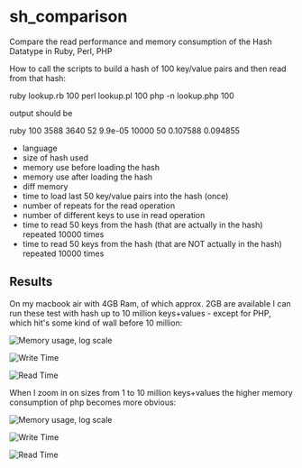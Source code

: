 sh_comparison
===============

Compare the read performance and memory consumption of the Hash Datatype in Ruby, Perl, PHP

How to call the scripts to build a hash of 100 key/value pairs and
then read from that hash:
  
  ruby lookup.rb 100
  perl lookup.pl 100
  php -n lookup.php 100

output should be

  ruby 100 3588 3640 52 9.9e-05 10000 50 0.107588 0.094855

* language
* size of hash used
* memory use before loading the hash
* memory use after loading the hash
* diff memory 
* time to load last 50 key/value pairs into the hash (once)
* number of repeats for the read operation
* number of different keys to use in read operation
* time to read 50 keys from the hash (that are actually in the hash) repeated 10000 times
* time to read 50 keys from the hash (that are NOT actually in the hash) repeated 10000 times

## Results

On my macbook air with 4GB Ram, of which approx. 2GB are available
I can run these test with hash up to 10 million keys+values - except for PHP,
which hit's some kind of wall before 10 million:

![Memory usage, log scale](https://raw.github.com/bjelline/hash_comparison/master/comparison_log/hash_comparison_memory.png "Memory Usage")

![Write Time](https://raw.github.com/bjelline/hash_comparison/master/comparison_log/hash_comparison_write_time.png "Write Time")

![Read Time](https://raw.github.com/bjelline/hash_comparison/master/comparison_log/hash_comparison_read_time.png "Read Time")


When I zoom in on sizes from 1 to 10 million keys+values the higher
memory consumption of php becomes more obvious:


![Memory usage, log scale](https://raw.github.com/bjelline/hash_comparison/master/comparison_linear/hash_comparison_memory.png "Memory Usage")

![Write Time](https://raw.github.com/bjelline/hash_comparison/master/comparison_linear/hash_comparison_write_time.png "Write Time")

![Read Time](https://raw.github.com/bjelline/hash_comparison/master/comparison_linear/hash_comparison_read_time.png "Read Time")



